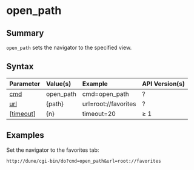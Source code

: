 # open\_path #
## Summary ##

`open_path` sets the navigator to the specified view.

## Syntax ##

| **Parameter**         | **Value(s)**  | **Example**             | **API Version(s)** |
|:----------------------|:--------------|:------------------------|:-------------------|
| [cmd](Cmd.md)           | open\_path    | cmd=open\_path          | ?                  |
| [url](Url.md)           | {path}        | url=root://favorites    | ?                  |
| [[timeout](Timeout.md)] | {n}           | timeout=20              | ≥ 1                |

## Examples ##

Set the navigator to the favorites tab:

`http://dune/cgi-bin/do?cmd=open_path&url=root://favorites`